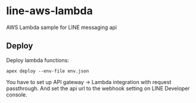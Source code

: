 # line-aws-lambda
AWS Lambda sample for LINE messaging api

## Deploy

Deploy lambda functions:
```
apex deploy --env-file env.json
```

You have to set up API gateway -> Lambda integration with request passthrough.
And set the api url to the webhook setting on LINE Developer console.
